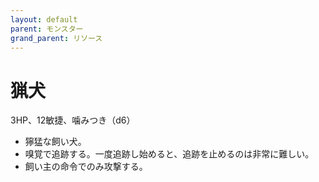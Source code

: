 ```yaml
---
layout: default
parent: モンスター
grand_parent: リソース
---
```


# 猟犬

3HP、12敏捷、噛みつき（d6）

- 獰猛な飼い犬。
- 嗅覚で追跡する。一度追跡し始めると、追跡を止めるのは非常に難しい。
- 飼い主の命令でのみ攻撃する。
